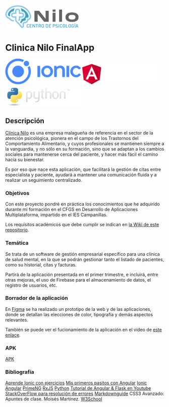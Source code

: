 <img width="240px" src="./README/logo.png">

# Clinica Nilo FinalApp
<img width="240px" src="./README/ionic.png">
<img width="240px" src="./README/logo-nav@2x.png">
<img width="240px" src="./README/python-logo.png">

## Descripción
[Clínica Nilo](https://www.centrodepsicologianilo.com/) es una empresa malagueña de referencia en el sector de la atención psicológica, pionera en el campo de los Trastornos del Comportamiento Alimentario, y cuyos profesionales se mantienen siempre a la vanguardia, y no sólo en su formación, sino que se adaptan a los cambios sociales para mantenerse cerca del paciente, y hacer más fácil el camino hacia su bienestar.

Es por eso que nace esta aplicación, que facilitará la gestión de citas entre especialista y paciente, ayudará a mantener una comunicación fluida y a realizar un seguimiento centralizado.

### Objetivos
Con este proyecto pondré en práctica los conocimientos que he adquirido durante mi formación en el CFGS en Desarrollo de Aplicaciones Multiplataforma, impartido en el IES Campanillas.

Los requisitos académicos que debe cumplir se indican en [la Wiki de este repositorio](https://github.com/IESCampanillas/proyectos-dam-2022/wiki).

### Temática
Se trata de un software de gestión empresarial específico para una clínica de salud mental, en la que se podrán gestionar tanto el listado de pacientes, como su historial, citas y facturas.

Partirá de la aplicación presentada en el primer trimestre, e incluirá, entre otras mejoras, el uso de Firebase para el almacenamiento de datos, el registro de usuarios, etc.

### Borrador de la aplicación

En [Figma](https://www.figma.com/file/KQ4nXWUY3vEfeJzxKcJPRY/ClinicaNilo?node-id=0%3A286) se ha realizado un prototipo de la web y de las aplicaciones, donde se detallan las elecciones de color, tipografía y demás aspectos relevantes. 

También se puede ver el fucionamiento de la aplicación en el vídeo de [este enlace](https://youtu.be/Bck4VJVpJxA).

### APK

[APK](https://github.com/mcruzlp/ClinicaNiloFinalApp/blob/wFirebase/README/app-debug.apk)

### Bibliografía
[Aprende Ionic con ejercicios](https://leanpub.com/aprendeionic/)
[Mis primeros pasitos con Angular](https://leanpub.com/mis-primeros-pasitos-con-angular)
[Ionic](https://ionicframework.com/docs/components)
[Angular](https://angular.io/)
[PrimeNG](https://www.primefaces.org/primeng/setup)
[RxJS](https://rxjs.dev/)
[Python](https://www.python.org/doc/)
[Tutorial de Angular & Flask en Youtube](https://www.youtube.com/watch?v=dXiA5woCqnQ)
[StackOverFlow para resolución de errores](https://stackoverflow.com/)
[Markdownguide](https://www.markdownguide.org/)
CSS3 Avanzado: Apuntes de clase. Moisés Martínez.
[W3School](https://www.w3schools.com/)

